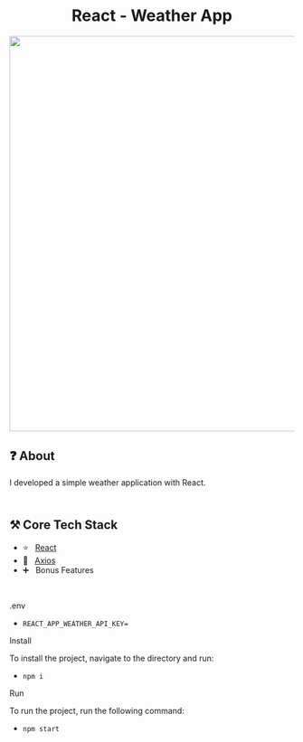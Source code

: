 <h1 align="center">
   React - Weather App
</h1>

<p align="center">
  <img src="https://github.com/ozkannbuyuk/react-weather-app/assets/111967202/428b1ec6-4aac-4fae-b008-84b8b4331c36" width="700" />
</p>

<h2>
❓ About
</h2>

I developed a simple weather application with React.

<h2>
<br />
⚒️ Core Tech Stack
</h2>

- ⭐️ &nbsp; [React](https://legacy.reactjs.org)
- 🎈 &nbsp; [Axios](https://www.npmjs.com/package/axios)
- ➕ &nbsp; Bonus Features

<br />

.env
- `REACT_APP_WEATHER_API_KEY=`

Install

To install the project, navigate to the directory and run:

- `npm i`

Run

To run the project, run the following command:

- `npm start`
